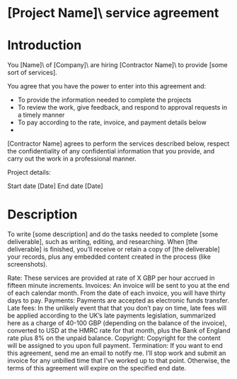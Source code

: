 
# \[Project Name]\ service agreement

# Introduction
You \[Name]\ of \[Company]\ are hiring \[Contractor Name]\ to provide \[some sort of services]\.

You agree that you have the power to enter into this agreement and:
* To provide the information needed to complete the projects
* To review the work, give feedback, and respond to approval requests in a timely manner
* To pay according to the rate, invoice, and payment details below
* 
 [Contractor Name] agrees to perform the services described below, respect the confidentiality of any confidential information that you provide, and carry out the work in a professional manner.

Project details:

Start date
[Date]
End date
[Date]

# Description
To write [some description] and do the tasks needed to complete [some deliverable], such as writing, editing, and researching.
When [the deliverable] is finished, you’ll receive or retain a copy of [the deliverable] your records, plus any embedded content created in the process (like screenshots).

Rate: These services are provided at rate of X GBP per hour accrued in fifteen minute increments.
Invoices: An invoice will be sent to you at the end of each calendar month. From the date of each invoice, you will have thirty days to pay.
Payments: Payments are accepted as electronic funds transfer.
Late fees: In the unlikely event that that you don’t pay on time, late fees will be applied according to the UK’s late payments legislation, summarized here as a charge of 40-100 GBP (depending on the balance of the invoice), converted to USD at the HMRC rate for that month, plus the Bank of England rate plus 8% on the unpaid balance.
Copyright: Copyright for the content will be assigned to you upon full payment.
Termination: If you want to end this agreement, send me an email to notify me. I’ll stop work and submit an invoice for any unbilled time that I’ve worked up to that point. Otherwise, the terms of this agreement will expire on the specified end date.
